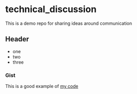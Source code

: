 # technical_discussion
This is a demo repo for sharing ideas around communication
## Header
* one
* two
* three


### Gist
This is a good example of [my code](https://gist.github.com/MendozaMellah/f5572a4e3622cef2e28bf6aa836ac925)
